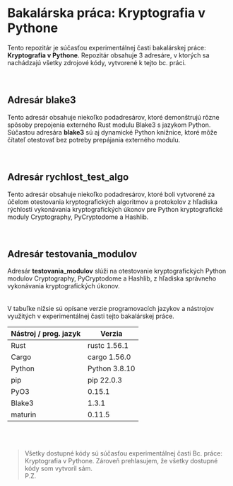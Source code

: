 # Bakalárska práca: Kryptografia v Pythone
Tento repozitár je súčasťou experimentálnej časti bakalárskej práce: __Kryptografia v Pythone__. Repozitár obsahuje 3 adresáre, v ktorých sa nachádzajú všetky zdrojové kódy, vytvorené k tejto bc. práci.
<br><br><br>
## Adresár blake3
Tento adresár obsahuje niekoľko podadresárov, ktoré demonštrujú rôzne spôsoby prepojenia externého Rust modulu Blake3 s jazykom Python. Súčastou adresára __blake3__ sú aj dynamické Python knižnice, ktoré môže čítateľ otestovať bez potreby prepájania externého modulu.
<br><br><br>
## Adresár rychlost_test_algo
Tento adresár obsahuje niekoľko podadresárov, ktoré boli vytvorené za účelom otestovania kryptografických algoritmov a protokolov z hľadiska rýchlosti vykonávania kryptografických úkonov pre Python kryptografické moduly Cryptography, PyCryptodome a Hashlib.
<br><br><br>
## Adresár testovania_modulov
Adresár __testovania_modulov__ slúži na otestovanie kryptografických Python modulov Cryptography, PyCryptodome a Hashlib, z hľadiska správneho vykonávania kryptografických úkonov.
<br><br><br>
V tabuľke nižsie sú opísane verzie programovacích jazykov a nástrojov využitých v experimentálnej časti tejto bakalárskej práce.

|Nástroj / prog. jazyk |Verzia  |
--- | --- |
|Rust|rustc 1.56.1|
|Cargo|cargo 1.56.0|
|Python|Python 3.8.10|
|pip|pip 22.0.3|
|PyO3|0.15.1|
|Blake3|1.3.1|
|maturin|0.11.5|

<br><br>

> Všetky dostupné kódy sú súčasťou experimentálnej časti Bc. práce: Kryptografia v Pythone. Zároveň prehlasujem, že všetky dostupné kódy som vytvoril sám.  
P.Z.
